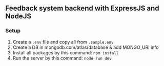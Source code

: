## Feedback system backend with ExpressJS and NodeJS

### Setup

1. Create a `.env` file and copy all from `.sample.env`
2. Create a DB in mongodb.com/atlas/database & add MONGO_URI info
3. Install all packages by this command: `npm install`
4. Run the server by this command: `node run dev`
